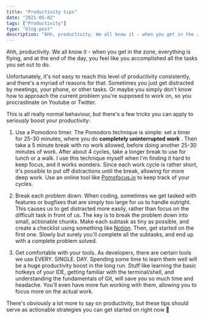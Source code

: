 ```yaml
---
title: "Productivity tips"
date: "2021-05-02"
tags: ["Productivity"]
type: "blog-post"
description: "Ahh, productivity. We all know it - when you get in the zone, everything is flying, and at the end of the day, you feel like you accomplished all the tasks you set out to do. "
---
```


Ahh, productivity. We all know it - when you get in the zone, everything is flying, and at the end of the day, you feel like you accomplished all the tasks you set out to do.

Unfortunately, it's not easy to reach this level of productivity consistently, and there's a myriad of reasons for that. Sometimes you just get distracted by meetings, your phone, or other tasks. Or maybe you simply don't know how to approach the current problem you're supposed to work on, so you procrastinate on Youtube or Twitter.

This is all really normal behaviour, but there's a few tricks you can apply to seriously boost your productivity:

1. Use a Pomodoro timer. The Pomodoro technique is simple: set a timer for 25-30 minutes, where you do **completely uninterrupted work** . Then take a 5 minute break with no work allowed, before doing another 25-30 minutes of work. After about 4 cycles, take a longer break to use for lunch or a walk. I use this technique myself when I'm finding it hard to keep focus, and it works wonders. Since each work cycle is rather short, it's possible to put off distractions until the break, allowing for more deep work. Use an online tool like [Pomofocus.io](https://pomofocus.io/) to keep track of your cycles.

2. Break each problem down. When coding, sometimes we get tasked with features or bugfixes that are simply too large for us to handle outright. This causes us to get distracted more easily, rather than focus on the difficult task in front of us. The key is to break the problem down into small, actionable chunks. Make each subtask as tiny as possible, and create a checklist using something like [Notion](https://www.notion.so/). Then, get started on the first one. Slowly but surely you'll complete all the subtasks, and end up with a complete problem solved.

3. Get comfortable with your tools. As developers, there are certain tools we use EVERY. SINGLE. DAY. Spending some time to learn them well will be a huge productivity boost in the long run. Stuff like learning the basic hotkeys of your IDE, getting familiar with the terminal/shell, and understanding the fundamentals of Git, will save you so much time and headache. You'll even have more fun working with them, allowing you to focus more on the actual work.

There's obviously a lot more to say on productivity, but these tips should serve as actionable strategies you can get started on right now 💪

​
